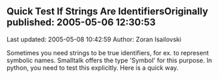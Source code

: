 ## Quick Test If Strings Are IdentifiersOriginally published: 2005-05-06 12:30:53 
Last updated: 2005-05-08 10:42:59 
Author: Zoran Isailovski 
 
Sometimes you need strings to be true identifiers, for ex. to represent symbolic names. Smalltalk offers the type 'Symbol' for this purpose. In python, you need to test this explicitly. Here is a quick way.